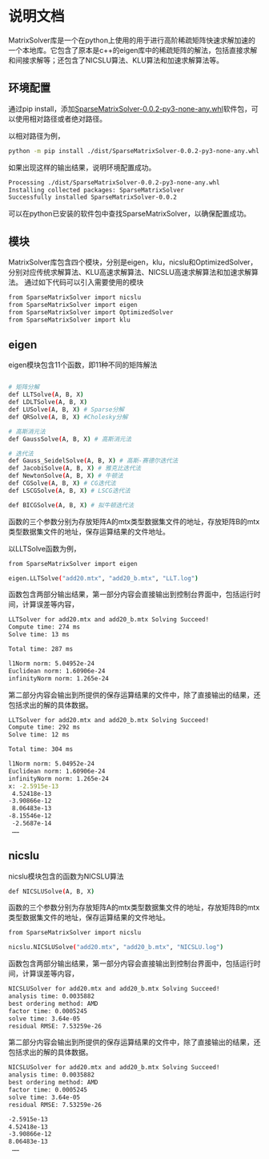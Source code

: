 # 说明文档

MatrixSolver库是一个在python上使用的用于进行高阶稀疏矩阵快速求解加速的一个本地库。它包含了原本是c++的eigen库中的稀疏矩阵的解法，包括直接求解和间接求解等；还包含了NICSLU算法、KLU算法和加速求解算法等。

## 环境配置

通过pip install，添加[SparseMatrixSolver-0.0.2-py3-none-any.whl](dist/SparseMatrixSolver-0.0.2-py3-none-any.whl)软件包，可以使用相对路径或者绝对路径。

以相对路径为例，

```sh
python -m pip install ./dist/SparseMatrixSolver-0.0.2-py3-none-any.whl
```

如果出现这样的输出结果，说明环境配置成功。

```sh
Processing ./dist/SparseMatrixSolver-0.0.2-py3-none-any.whl
Installing collected packages: SparseMatrixSolver
Successfully installed SparseMatrixSolver-0.0.2
```

可以在python已安装的软件包中查找SparseMatrixSolver，以确保配置成功。

## 模块

MatrixSolver库包含四个模块，分别是eigen，klu，nicslu和OptimizedSolver，分别对应传统求解算法、KLU高速求解算法、NICSLU高速求解算法和加速求解算法。
通过如下代码可以引入需要使用的模块

```sh
from SparseMatrixSolver import nicslu
from SparseMatrixSolver import eigen
from SparseMatrixSolver import OptimizedSolver
from SparseMatrixSolver import klu
```

## eigen

eigen模块包含11个函数，即11种不同的矩阵解法

```sh

# 矩阵分解
def LLTSolve(A, B, X)
def LDLTSolve(A, B, X)
def LUSolve(A, B, X) # Sparse分解
def QRSolve(A, B, X) #Cholesky分解

# 高斯消元法
def GaussSolve(A, B, X) # 高斯消元法

# 迭代法
def Gauss_SeidelSolve(A, B, X) # 高斯-赛德尔迭代法
def JacobiSolve(A, B, X) # 雅克比迭代法
def NewtonSolve(A, B, X) # 牛顿法
def CGSolve(A, B, X) # CG迭代法
def LSCGSolve(A, B, X) # LSCG迭代法

def BICGSolve(A, B, X) # 拟牛顿迭代法
```

函数的三个参数分别为存放矩阵A的mtx类型数据集文件的地址，存放矩阵B的mtx类型数据集文件的地址，保存运算结果的文件地址。

以LLTSolve函数为例，
```sh
from SparseMatrixSolver import eigen

eigen.LLTSolve("add20.mtx", "add20_b.mtx", "LLT.log")
```
函数包含两部分输出结果，第一部分内容会直接输出到控制台界面中，包括运行时间，计算误差等内容，

```sh
LLTSolver for add20.mtx and add20_b.mtx Solving Succeed!
Compute time: 274 ms
Solve time: 13 ms

Total time: 287 ms

l1Norm norm: 5.04952e-24
Euclidean norm: 1.60906e-24
infinityNorm norm: 1.265e-24
```

第二部分内容会输出到所提供的保存运算结果的文件中，除了直接输出的结果，还包括求出的解的具体数据。

```sh
LLTSolver for add20.mtx and add20_b.mtx Solving Succeed!
Compute time: 292 ms
Solve time: 12 ms

Total time: 304 ms

l1Norm norm: 5.04952e-24
Euclidean norm: 1.60906e-24
infinityNorm norm: 1.265e-24
x: -2.5915e-13
 4.52418e-13
-3.90866e-12
 8.06483e-13
-8.15546e-12
 -2.5687e-14
 ……
 ```
## nicslu

nicslu模块包含的函数为NICSLU算法

```sh
def NICSLUSolve(A, B, X)
```

函数的三个参数分别为存放矩阵A的mtx类型数据集文件的地址，存放矩阵B的mtx类型数据集文件的地址，保存运算结果的文件地址。

```sh
from SparseMatrixSolver import nicslu

nicslu.NICSLUSolve("add20.mtx", "add20_b.mtx", "NICSLU.log")
```
函数包含两部分输出结果，第一部分内容会直接输出到控制台界面中，包括运行时间，计算误差等内容，

```sh
NICSLUSolver for add20.mtx and add20_b.mtx Solving Succeed!
analysis time: 0.0035882
best ordering method: AMD
factor time: 0.0005245
solve time: 3.64e-05
residual RMSE: 7.53259e-26
```

第二部分内容会输出到所提供的保存运算结果的文件中，除了直接输出的结果，还包括求出的解的具体数据。

```sh
NICSLUSolver for add20.mtx and add20_b.mtx Solving Succeed!
analysis time: 0.0035882
best ordering method: AMD
factor time: 0.0005245
solve time: 3.64e-05
residual RMSE: 7.53259e-26

-2.5915e-13
4.52418e-13
-3.90866e-12
8.06483e-13
 ……
 ```
